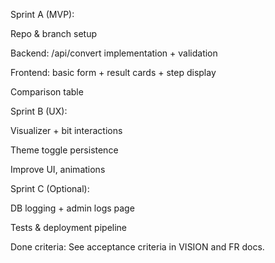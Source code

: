 Sprint A (MVP):

Repo & branch setup

Backend: /api/convert implementation + validation

Frontend: basic form + result cards + step display

Comparison table

Sprint B (UX):

Visualizer + bit interactions

Theme toggle persistence

Improve UI, animations

Sprint C (Optional):

DB logging + admin logs page

Tests & deployment pipeline

Done criteria: See acceptance criteria in VISION and FR docs.